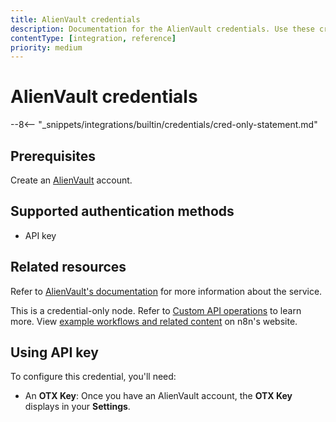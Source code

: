 ```yaml
---
title: AlienVault credentials
description: Documentation for the AlienVault credentials. Use these credentials to authenticate AlienVault in n8n, a workflow automation platform.
contentType: [integration, reference]
priority: medium
---
```


# AlienVault credentials

--8<-- "_snippets/integrations/builtin/credentials/cred-only-statement.md"

## Prerequisites

Create an [AlienVault](https://otx.alienvault.com) account.

## Supported authentication methods

- API key

## Related resources

Refer to [AlienVault's documentation](https://otx.alienvault.com/api) for more information about the service.

This is a credential-only node. Refer to [Custom API operations](/integrations/custom-operations.md) to learn more. View [example workflows and related content](https://n8n.io/integrations/alienvault/) on n8n's website.

## Using API key

To configure this credential, you'll need:

- An **OTX Key**: Once you have an AlienVault account, the **OTX Key** displays in your **Settings**.